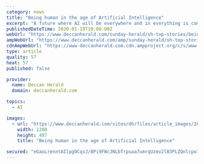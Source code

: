 ```yaml
---
category: news
title: "Being human in the age of Artificial Intelligence"
excerpt: "A future where AI will be everywhere and in everything is coming sooner than we think and we need to be prepared like boy scouts advise us to."
publishedDateTime: 2020-01-19T10:08:00Z
webUrl: "https://www.deccanherald.com/sunday-herald/sh-top-stories/being-human-in-the-age-of-artificial-intelligence-795461.html"
ampWebUrl: "https://www.deccanherald.com/amp/sunday-herald/sh-top-stories/being-human-in-the-age-of-artificial-intelligence-795461.html"
cdnAmpWebUrl: "https://www-deccanherald-com.cdn.ampproject.org/c/s/www.deccanherald.com/amp/sunday-herald/sh-top-stories/being-human-in-the-age-of-artificial-intelligence-795461.html"
type: article
quality: 57
heat: 57
published: false

provider:
  name: Deccan Herald
  domain: deccanherald.com

topics:
  - AI

images:
  - url: "https://www.deccanherald.com/sites/dh/files/article_images/2020/01/19/file78uvgzoba0mwflzi1oj-1579426179.jpg"
    width: 1200
    height: 497
    title: "Being human in the age of Artificial Intelligence"

secured: "eGaoLrenntAIlpgOCqsJ/8Pi9FWcJNLbTrpuaa7umrqUzmv2lB3PLZQnlcpo7P4oNaxRLWLH7IvDT6n6FqDpHmvbCeodc5RXCapGXuyzROuPEqv90iXpzr3cg+Uc8g+P4Ox4SMMUBAywgPO2BHDwl3oit/IgoBKhhy8WNnfAQmYL5jCjajg6H4As9vpkz2x+G09R+2lomgk7WiRCcFhFL1lLtOdnEyecG6NVWJacSiqX1p5ZmY5PArBUV5TVYHnCFrrJG4/piWZBfCgpMa6LU3pfPtVhNUxEEx7L7ccNIju/N8N4Zkr788O5MLRLW40zCUW+WwWeSPzF0gnZPX85CMVKgPaKWyJhLx+790oLHde39rsHApE7ID+wSsqtEnEgNFWp63o5QpQe7bVyd+iz2tO1KuZTdyJgjIUH+tiPt2Uu2wF/FKf7ZyxPrkocz3yFKkZMq8QEzdQC5uwhRews1Q==;Qht75AAqSZXrkmQA83CJ8A=="
---
```


